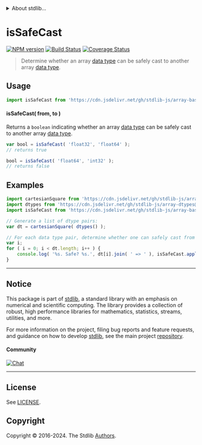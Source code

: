 <!--

@license Apache-2.0

Copyright (c) 2024 The Stdlib Authors.

Licensed under the Apache License, Version 2.0 (the "License");
you may not use this file except in compliance with the License.
You may obtain a copy of the License at

   http://www.apache.org/licenses/LICENSE-2.0

Unless required by applicable law or agreed to in writing, software
distributed under the License is distributed on an "AS IS" BASIS,
WITHOUT WARRANTIES OR CONDITIONS OF ANY KIND, either express or implied.
See the License for the specific language governing permissions and
limitations under the License.

-->


<details>
  <summary>
    About stdlib...
  </summary>
  <p>We believe in a future in which the web is a preferred environment for numerical computation. To help realize this future, we've built stdlib. stdlib is a standard library, with an emphasis on numerical and scientific computation, written in JavaScript (and C) for execution in browsers and in Node.js.</p>
  <p>The library is fully decomposable, being architected in such a way that you can swap out and mix and match APIs and functionality to cater to your exact preferences and use cases.</p>
  <p>When you use stdlib, you can be absolutely certain that you are using the most thorough, rigorous, well-written, studied, documented, tested, measured, and high-quality code out there.</p>
  <p>To join us in bringing numerical computing to the web, get started by checking us out on <a href="https://github.com/stdlib-js/stdlib">GitHub</a>, and please consider <a href="https://opencollective.com/stdlib">financially supporting stdlib</a>. We greatly appreciate your continued support!</p>
</details>

# isSafeCast

[![NPM version][npm-image]][npm-url] [![Build Status][test-image]][test-url] [![Coverage Status][coverage-image]][coverage-url] <!-- [![dependencies][dependencies-image]][dependencies-url] -->

> Determine whether an array [data type][@stdlib/array/dtypes] can be safely cast to another array [data type][@stdlib/array/dtypes].

<!-- Section to include introductory text. Make sure to keep an empty line after the intro `section` element and another before the `/section` close. -->

<section class="intro">

</section>

<!-- /.intro -->

<!-- Package usage documentation. -->



<section class="usage">

## Usage

```javascript
import isSafeCast from 'https://cdn.jsdelivr.net/gh/stdlib-js/array-base-assert-is-safe-data-type-cast@deno/mod.js';
```

#### isSafeCast( from, to )

Returns a `boolean` indicating whether an array [data type][@stdlib/array/dtypes] can be safely cast to another array [data type][@stdlib/array/dtypes].

```javascript
var bool = isSafeCast( 'float32', 'float64' );
// returns true

bool = isSafeCast( 'float64', 'int32' );
// returns false
```

</section>

<!-- /.usage -->

<!-- Package usage notes. Make sure to keep an empty line after the `section` element and another before the `/section` close. -->

<section class="notes">

</section>

<!-- /.notes -->

<!-- Package usage examples. -->

<section class="examples">

## Examples

<!-- eslint no-undef: "error" -->

```javascript
import cartesianSquare from 'https://cdn.jsdelivr.net/gh/stdlib-js/array-cartesian-square@deno/mod.js';
import dtypes from 'https://cdn.jsdelivr.net/gh/stdlib-js/array-dtypes@deno/mod.js';
import isSafeCast from 'https://cdn.jsdelivr.net/gh/stdlib-js/array-base-assert-is-safe-data-type-cast@deno/mod.js';

// Generate a list of dtype pairs:
var dt = cartesianSquare( dtypes() );

// For each data type pair, determine whether one can safely cast from one data type to another...
var i;
for ( i = 0; i < dt.length; i++ ) {
    console.log( '%s. Safe? %s.', dt[i].join( ' => ' ), isSafeCast.apply( null, dt[i] ) );
}
```

</section>

<!-- /.examples -->

<!-- Section to include cited references. If references are included, add a horizontal rule *before* the section. Make sure to keep an empty line after the `section` element and another before the `/section` close. -->

<section class="references">

</section>

<!-- /.references -->

<!-- Section for related `stdlib` packages. Do not manually edit this section, as it is automatically populated. -->

<section class="related">

</section>

<!-- /.related -->

<!-- Section for all links. Make sure to keep an empty line after the `section` element and another before the `/section` close. -->


<section class="main-repo" >

* * *

## Notice

This package is part of [stdlib][stdlib], a standard library with an emphasis on numerical and scientific computing. The library provides a collection of robust, high performance libraries for mathematics, statistics, streams, utilities, and more.

For more information on the project, filing bug reports and feature requests, and guidance on how to develop [stdlib][stdlib], see the main project [repository][stdlib].

#### Community

[![Chat][chat-image]][chat-url]

---

## License

See [LICENSE][stdlib-license].


## Copyright

Copyright &copy; 2016-2024. The Stdlib [Authors][stdlib-authors].

</section>

<!-- /.stdlib -->

<!-- Section for all links. Make sure to keep an empty line after the `section` element and another before the `/section` close. -->

<section class="links">

[npm-image]: http://img.shields.io/npm/v/@stdlib/array-base-assert-is-safe-data-type-cast.svg
[npm-url]: https://npmjs.org/package/@stdlib/array-base-assert-is-safe-data-type-cast

[test-image]: https://github.com/stdlib-js/array-base-assert-is-safe-data-type-cast/actions/workflows/test.yml/badge.svg?branch=main
[test-url]: https://github.com/stdlib-js/array-base-assert-is-safe-data-type-cast/actions/workflows/test.yml?query=branch:main

[coverage-image]: https://img.shields.io/codecov/c/github/stdlib-js/array-base-assert-is-safe-data-type-cast/main.svg
[coverage-url]: https://codecov.io/github/stdlib-js/array-base-assert-is-safe-data-type-cast?branch=main

<!--

[dependencies-image]: https://img.shields.io/david/stdlib-js/array-base-assert-is-safe-data-type-cast.svg
[dependencies-url]: https://david-dm.org/stdlib-js/array-base-assert-is-safe-data-type-cast/main

-->

[chat-image]: https://img.shields.io/gitter/room/stdlib-js/stdlib.svg
[chat-url]: https://app.gitter.im/#/room/#stdlib-js_stdlib:gitter.im

[stdlib]: https://github.com/stdlib-js/stdlib

[stdlib-authors]: https://github.com/stdlib-js/stdlib/graphs/contributors

[umd]: https://github.com/umdjs/umd
[es-module]: https://developer.mozilla.org/en-US/docs/Web/JavaScript/Guide/Modules

[deno-url]: https://github.com/stdlib-js/array-base-assert-is-safe-data-type-cast/tree/deno
[deno-readme]: https://github.com/stdlib-js/array-base-assert-is-safe-data-type-cast/blob/deno/README.md
[umd-url]: https://github.com/stdlib-js/array-base-assert-is-safe-data-type-cast/tree/umd
[umd-readme]: https://github.com/stdlib-js/array-base-assert-is-safe-data-type-cast/blob/umd/README.md
[esm-url]: https://github.com/stdlib-js/array-base-assert-is-safe-data-type-cast/tree/esm
[esm-readme]: https://github.com/stdlib-js/array-base-assert-is-safe-data-type-cast/blob/esm/README.md
[branches-url]: https://github.com/stdlib-js/array-base-assert-is-safe-data-type-cast/blob/main/branches.md

[stdlib-license]: https://raw.githubusercontent.com/stdlib-js/array-base-assert-is-safe-data-type-cast/main/LICENSE

[@stdlib/array/dtypes]: https://github.com/stdlib-js/array-dtypes/tree/deno

</section>

<!-- /.links -->

